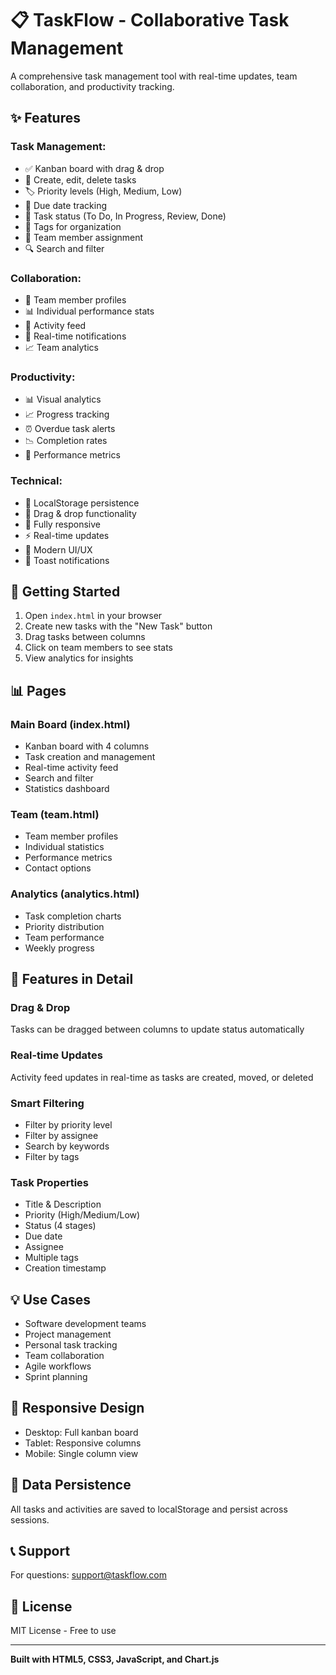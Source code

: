 # 📋 TaskFlow - Collaborative Task Management

A comprehensive task management tool with real-time updates, team collaboration, and productivity tracking.

## ✨ Features

### Task Management:
- ✅ Kanban board with drag & drop
- 📝 Create, edit, delete tasks
- 🏷️ Priority levels (High, Medium, Low)
- 📅 Due date tracking
- 🏃 Task status (To Do, In Progress, Review, Done)
- 🔖 Tags for organization
- 👥 Team member assignment
- 🔍 Search and filter

### Collaboration:
- 👥 Team member profiles
- 📊 Individual performance stats
- 💬 Activity feed
- 🔔 Real-time notifications
- 📈 Team analytics

### Productivity:
- 📊 Visual analytics
- 📈 Progress tracking
- ⏰ Overdue task alerts
- 📉 Completion rates
- 🎯 Performance metrics

### Technical:
- 💾 LocalStorage persistence
- 🎨 Drag & drop functionality
- 📱 Fully responsive
- ⚡ Real-time updates
- 🎯 Modern UI/UX
- 🔔 Toast notifications

## 🚀 Getting Started

1. Open `index.html` in your browser
2. Create new tasks with the "New Task" button
3. Drag tasks between columns
4. Click on team members to see stats
5. View analytics for insights

## 📊 Pages

### Main Board (index.html)
- Kanban board with 4 columns
- Task creation and management
- Real-time activity feed
- Search and filter
- Statistics dashboard

### Team (team.html)
- Team member profiles
- Individual statistics
- Performance metrics
- Contact options

### Analytics (analytics.html)
- Task completion charts
- Priority distribution
- Team performance
- Weekly progress

## 🎯 Features in Detail

### Drag & Drop
Tasks can be dragged between columns to update status automatically

### Real-time Updates
Activity feed updates in real-time as tasks are created, moved, or deleted

### Smart Filtering
- Filter by priority level
- Filter by assignee
- Search by keywords
- Filter by tags

### Task Properties
- Title & Description
- Priority (High/Medium/Low)
- Status (4 stages)
- Due date
- Assignee
- Multiple tags
- Creation timestamp

## 💡 Use Cases

- Software development teams
- Project management
- Personal task tracking
- Team collaboration
- Agile workflows
- Sprint planning

## 📱 Responsive Design

- Desktop: Full kanban board
- Tablet: Responsive columns
- Mobile: Single column view

## 🔄 Data Persistence

All tasks and activities are saved to localStorage and persist across sessions.

## 📞 Support

For questions: support@taskflow.com

## 📄 License

MIT License - Free to use

---

**Built with HTML5, CSS3, JavaScript, and Chart.js**